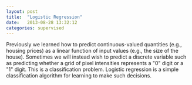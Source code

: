 ```yaml
---
layout: post
title:  "Logistic Regression"
date:   2013-08-28 13:32:12
categories: supervised
---
```

Previously we learned how to predict continuous-valued quantities (e.g., housing prices) as a linear function of input values (e.g., the size of the house).  Sometimes we will instead wish to predict a discrete variable such as predicting whether a grid of pixel intensities represents a "0" digit or a "1" digit.  This is a classification problem.  Logistic regression is a simple classification algorithm for learning to make such decisions.  


